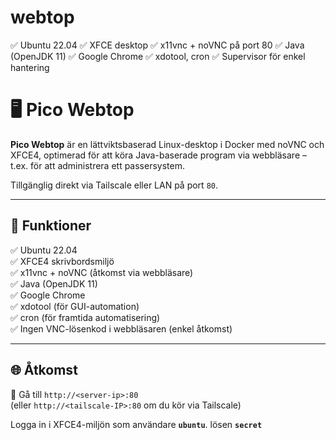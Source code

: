 # webtop
✅ Ubuntu 22.04 ✅ XFCE desktop ✅ x11vnc + noVNC på port 80 ✅ Java (OpenJDK 11) ✅ Google Chrome ✅ xdotool, cron ✅ Supervisor för enkel hantering

# 🖥️ Pico Webtop

**Pico Webtop** är en lättviktsbaserad Linux-desktop i Docker med noVNC och XFCE4, optimerad för att köra Java-baserade program via webbläsare – t.ex. för att administrera ett passersystem.

Tillgänglig direkt via Tailscale eller LAN på port `80`.

---

## 🚀 Funktioner

✅ Ubuntu 22.04  
✅ XFCE4 skrivbordsmiljö  
✅ x11vnc + noVNC (åtkomst via webbläsare)  
✅ Java (OpenJDK 11)  
✅ Google Chrome  
✅ xdotool (för GUI-automation)  
✅ cron (för framtida automatisering)  
✅ Ingen VNC-lösenkod i webbläsaren (enkel åtkomst)

---

## 🌐 Åtkomst

📍 Gå till `http://<server-ip>:80`  
(eller `http://<tailscale-IP>:80` om du kör via Tailscale)

Logga in i XFCE4-miljön som användare **`ubuntu`**. lösen **`secret`**
